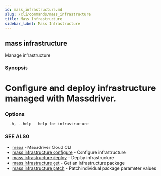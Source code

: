 ```yaml
---
id: mass_infrastructure.md
slug: /cli/commands/mass_infrastructure
title: Mass Infrastructure
sidebar_label: Mass Infrastructure
---
```

## mass infrastructure

Manage infrastructure

### Synopsis

# Configure and deploy infrastructure managed with Massdriver.


### Options

```
  -h, --help   help for infrastructure
```

### SEE ALSO

* [mass](/cli/commands/mass)	 - Massdriver Cloud CLI
* [mass infrastructure configure](/cli/commands/mass_infrastructure_configure)	 - Configure infrastructure
* [mass infrastructure deploy](/cli/commands/mass_infrastructure_deploy)	 - Deploy infrastructure
* [mass infrastructure get](/cli/commands/mass_infrastructure_get)	 - Get an infrastructure package
* [mass infrastructure patch](/cli/commands/mass_infrastructure_patch)	 - Patch individual package parameter values
